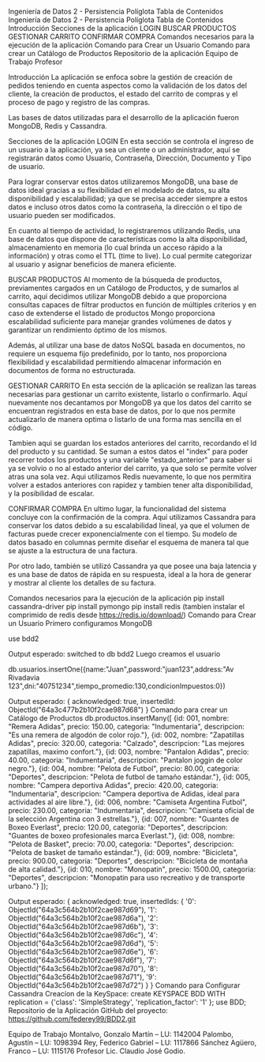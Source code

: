 Ingeniería de Datos 2 - Persistencia Políglota
Tabla de Contenidos
Ingeniería de Datos 2 - Persistencia Políglota
Tabla de Contenidos
Introducción
Secciones de la aplicación
LOGIN
BUSCAR PRODUCTOS
GESTIONAR CARRITO
CONFIRMAR COMPRA
Comandos necesarios para la ejecución de la aplicación
Comando para Crear un Usuario
Comando para crear un Catálogo de Productos
Repositorio de la aplicación
Equipo de Trabajo
Profesor

Introducción
La aplicación se enfoca sobre la gestión de creación de pedidos teniendo en cuenta aspectos como la validación de los datos del cliente, la creación de productos, el estado del carrito de compras y el proceso de pago y registro de las compras.

Las bases de datos utilizadas para el desarrollo de la aplicación fueron MongoDB, Redis y Cassandra.

Secciones de la aplicación
LOGIN
En esta sección se controla el ingreso de un usuario a la aplicación, ya sea un cliente o un administrador, aquí se registrarán datos como Usuario, Contraseña, Dirección, Documento y Tipo de usuario.

Para lograr conservar estos datos utilizaremos MongoDB, una base de datos ideal gracias a su flexibilidad en el modelado de datos, su alta disponibilidad y escalabilidad; ya que se precisa acceder siempre a estos datos e incluso otros datos como la contraseña, la dirección o el tipo de usuario pueden ser modificados.

En cuanto al tiempo de actividad, lo registraremos utilizando Redis, una base de datos que dispone de características como la alta disponibilidad, almacenamiento en memoria (lo cual brinda un acceso rápido a la información) y otras como el TTL (time to live). Lo cual permite categorizar al usuario y asignar beneficios de manera eficiente.

BUSCAR PRODUCTOS
Al momento de la búsqueda de productos, previamentes cargados en un Catálogo de Productos, y de sumarlos al carrito, aquí decidimos utilizar MongoDB debido a que proporciona consultas capaces de filtrar productos en función de múltiples criterios y en caso de extenderse el listado de productos Mongo proporciona escalabilidad suficiente para manejar grandes volúmenes de datos y garantizar un rendimiento óptimo de los mismos.

Además, al utilizar una base de datos NoSQL basada en documentos, no requiere un esquema fijo predefinido, por lo tanto, nos proporciona flexibilidad y escalabilidad permitiendo almacenar información en documentos de forma no estructurada.

GESTIONAR CARRITO
En esta sección de la aplicación se realizan las tareas necesarias para gestionar un carrito existente, listarlo o confirmarlo. Aquí nuevamente nos decantamos por MongoDB ya que los datos del carrito se encuentran registrados en esta base de datos, por lo que nos permite actualizarlo de manera optima o listarlo de una forma mas sencilla en el código.

Tambien aqui se guardan los estados anteriores del carrito, recordando el Id del producto y su cantidad. Se suman a estos datos el "index" para poder recorrer todos los productos y una variable "estado_anterior" para saber si ya se volvio o no al estado anterior del carrito, ya que solo se permite volver atras una sola vez. Aqui utilizamos Redis nuevamente, lo que nos permitira volver a estados anteriores con rapidez y tambien tener alta disponibilidad, y la posibilidad de escalar.

CONFIRMAR COMPRA
En ultimo lugar, la funcionalidad del sistema concluye con la confirmación de la compra. Aquí utilizamos Cassandra para conservar los datos debido a su escalabilidad lineal, ya que el volumen de facturas puede crecer exponencialmente con el tiempo. Su modelo de datos basado en columnas permite diseñar el esquema de manera tal que se ajuste a la estructura de una factura.

Por otro lado, también se utilizó Cassandra ya que posee una baja latencia y es una base de datos de rápida en su respuesta, ideal a la hora de generar y mostrar al cliente los detalles de su factura.

Comandos necesarios para la ejecución de la aplicación
pip install cassandra-driver
pip install pymongo
pip install redis (tambien instalar el comprimido de redis desde https://redis.io/download/)
Comando para Crear un Usuario
Primero configuramos MongoDB

use bdd2

Output esperado:
switched to db bdd2
Luego creamos el usuario

db.usuarios.insertOne({name:"Juan",password:"juan123",address:"Av Rivadavia 123",dni:"40751234",tiempo_promedio:130,condicionImpuestos:0})

Output esperado:
{
  acknowledged: true,
  insertedId: ObjectId("64a3c477b2b10f2cae987d68")
}
Comando para crear un Catálogo de Productos
db.productos.insertMany([
  {id: 001, nombre: "Remera Adidas", precio: 150.00, categoria: "Indumentaria", descripcion: "Es una remera de algodón de color rojo."},
  {id: 002, nombre: "Zapatillas Adidas", precio: 320.00, categoria: "Calzado", descripcion: "Las mejores zapatillas, maximo confort."},
  {id: 003, nombre: "Pantalon Adidas", precio: 40.00, categoria: "Indumentaria", descripcion: "Pantalon joggin de color negro."},
  {id: 004, nombre: "Pelota de Futbol", precio: 80.00, categoria: "Deportes", descripcion: "Pelota de futbol de tamaño estándar."},
  {id: 005, nombre: "Campera deportiva Adidas", precio: 420.00, categoria: "Indumentaria", descripcion: "Campera deportiva de Adidas, ideal para actividades al aire libre."},
  {id: 006, nombre: "Camiseta Argentina Futbol", precio: 230.00, categoria: "Indumentaria", descripcion: "Camiseta oficial de la selección Argentina con 3 estrellas."},
  {id: 007, nombre: "Guantes de Boxeo Everlast", precio: 120.00, categoria: "Deportes", descripcion: "Guantes de boxeo profesionales marca Everlast."},
  {id: 008, nombre: "Pelota de Basket", precio: 70.00, categoria: "Deportes", descripcion: "Pelota de basket de tamaño estándar."},
  {id: 009, nombre: "Bicicleta", precio: 900.00, categoria: "Deportes", descripcion: "Bicicleta de montaña de alta calidad."},
  {id: 010, nombre: "Monopatin", precio: 1500.00, categoria: "Deportes", descripcion: "Monopatin para uso recreativo y de transporte urbano."}
]);

Output esperado:
{
  acknowledged: true,
  insertedIds: {
    '0': ObjectId("64a3c564b2b10f2cae987d69"),
    '1': ObjectId("64a3c564b2b10f2cae987d6a"),
    '2': ObjectId("64a3c564b2b10f2cae987d6b"),
    '3': ObjectId("64a3c564b2b10f2cae987d6c"),
    '4': ObjectId("64a3c564b2b10f2cae987d6d"),
    '5': ObjectId("64a3c564b2b10f2cae987d6e"),
    '6': ObjectId("64a3c564b2b10f2cae987d6f"),
    '7': ObjectId("64a3c564b2b10f2cae987d70"),
    '8': ObjectId("64a3c564b2b10f2cae987d71"),
    '9': ObjectId("64a3c564b2b10f2cae987d72")
  }
}
Comando para Configurar Cassandra
Creacíon de la KeySpace:
create KEYSPACE BDD WITH replication = {'class': 'SimpleStrategy', 'replication_factor': '1' };
use BDD;
Repositorio de la Aplicación
GitHub del proyecto: https://github.com/federey99/BDD2.git

Equipo de Trabajo
Montalvo, Gonzalo Martín – LU: 1142004
Palombo, Agustín – LU: 1098394
Rey, Federico Gabriel – LU: 1117866
Sánchez Agüero, Franco – LU: 1115176
Profesor
Lic. Claudio José Godio.